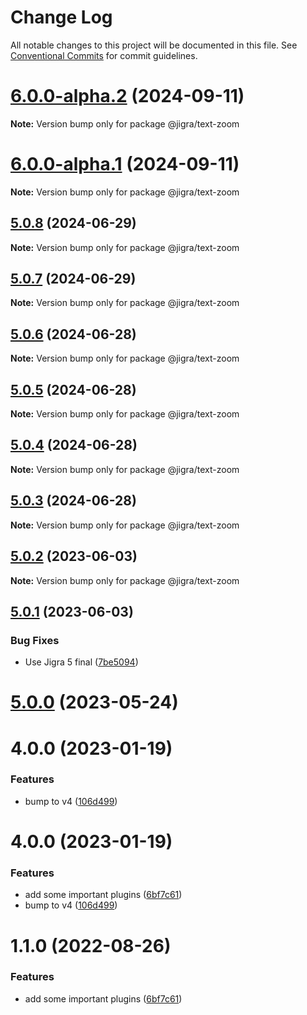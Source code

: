 # Change Log

All notable changes to this project will be documented in this file.
See [Conventional Commits](https://conventionalcommits.org) for commit guidelines.

# [6.0.0-alpha.2](https://github.com/familyjs/jigra-plugins/compare/@jigra/text-zoom@6.0.0-alpha.1...@jigra/text-zoom@6.0.0-alpha.2) (2024-09-11)

**Note:** Version bump only for package @jigra/text-zoom

# [6.0.0-alpha.1](https://github.com/familyjs/jigra-plugins/compare/@jigra/text-zoom@5.0.8...@jigra/text-zoom@6.0.0-alpha.1) (2024-09-11)

**Note:** Version bump only for package @jigra/text-zoom

## [5.0.8](https://github.com/familyjs/jigra-plugins/compare/@jigra/text-zoom@5.0.7...@jigra/text-zoom@5.0.8) (2024-06-29)

**Note:** Version bump only for package @jigra/text-zoom

## [5.0.7](https://github.com/familyjs/jigra-plugins/compare/@jigra/text-zoom@5.0.6...@jigra/text-zoom@5.0.7) (2024-06-29)

**Note:** Version bump only for package @jigra/text-zoom

## [5.0.6](https://github.com/familyjs/jigra-plugins/compare/@jigra/text-zoom@5.0.5...@jigra/text-zoom@5.0.6) (2024-06-28)

**Note:** Version bump only for package @jigra/text-zoom

## [5.0.5](https://github.com/familyjs/jigra-plugins/compare/@jigra/text-zoom@5.0.4...@jigra/text-zoom@5.0.5) (2024-06-28)

**Note:** Version bump only for package @jigra/text-zoom

## [5.0.4](https://github.com/familyjs/jigra-plugins/compare/@jigra/text-zoom@5.0.3...@jigra/text-zoom@5.0.4) (2024-06-28)

**Note:** Version bump only for package @jigra/text-zoom

## [5.0.3](https://github.com/familyjs/jigra-plugins/compare/@jigra/text-zoom@5.0.2...@jigra/text-zoom@5.0.3) (2024-06-28)

**Note:** Version bump only for package @jigra/text-zoom

## [5.0.2](https://github.com/familyjs/jigra-plugins/compare/@jigra/text-zoom@5.0.1...@jigra/text-zoom@5.0.2) (2023-06-03)

**Note:** Version bump only for package @jigra/text-zoom

## [5.0.1](https://github.com/familyjs/jigra-plugins/compare/@jigra/text-zoom@5.0.0...@jigra/text-zoom@5.0.1) (2023-06-03)

### Bug Fixes

- Use Jigra 5 final ([7be5094](https://github.com/familyjs/jigra-plugins/commit/7be509425c5cc9f21b1f9e78794b2c6b76ca7702))

# [5.0.0](https://github.com/familyjs/jigra-plugins/compare/@jigra/text-zoom@1.1.0...@jigra/text-zoom@5.0.0) (2023-05-24)

# 4.0.0 (2023-01-19)

### Features

- bump to v4 ([106d499](https://github.com/familyjs/jigra-plugins/commit/106d49991e82a0505a82571530b73fcda020e7e4))

# 4.0.0 (2023-01-19)

### Features

- add some important plugins ([6bf7c61](https://github.com/navify/jigra-plugins/commit/6bf7c61ba5ad99cf0474cb2cc9599d0f8fedeb45))
- bump to v4 ([106d499](https://github.com/navify/jigra-plugins/commit/106d49991e82a0505a82571530b73fcda020e7e4))

# 1.1.0 (2022-08-26)

### Features

- add some important plugins ([6bf7c61](https://github.com/navify/jigra-plugins/commit/6bf7c61ba5ad99cf0474cb2cc9599d0f8fedeb45))
